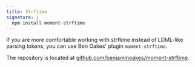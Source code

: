 ```yaml
---
title: Strftime
signature: |
  npm install moment-strftime
---
```



If you are more comfortable working with strftime instead of LDML-like parsing tokens, you can use Ben Oakes' plugin `moment-strftime`.

The repository is located at [github.com/benjaminoakes/moment-strftime](https://github.com/benjaminoakes/moment-strftime).
